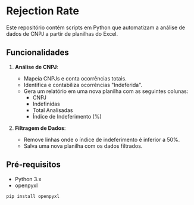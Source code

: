 # Rejection Rate

Este repositório contém scripts em Python que automatizam a análise de dados de CNPJ a partir de planilhas do Excel.

## Funcionalidades

1. **Análise de CNPJ**:
   - Mapeia CNPJs e conta ocorrências totais.
   - Identifica e contabiliza ocorrências "Indeferida".
   - Gera um relatório em uma nova planilha com as seguintes colunas:
     - CNPJ
     - Indefinidas
     - Total Analisadas
     - Índice de Indeferimento (%)

2. **Filtragem de Dados**:
   - Remove linhas onde o índice de indeferimento é inferior a 50%.
   - Salva uma nova planilha com os dados filtrados.

## Pré-requisitos

- Python 3.x
- openpyxl

```bash
pip install openpyxl
